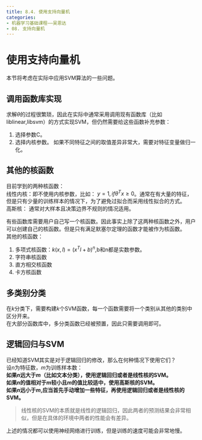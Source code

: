 ```yaml
---
title: 8.4. 使用支持向量机
categories: 
- 机器学习基础课程——吴恩达
- 08. 支持向量机
---
```

# 使用支持向量机
本节将考虑在实际中应用SVM算法的一些问题。  

## 调用函数库实现
求解$θ$的过程很繁琐，因此在实际中通常采用调用现有函数库（比如liblinear,libsvm）的方式实现SVM，但仍然需要给这些函数补充参数：  
1. 选择参数C。
2. 选择内核参数。
如果不同特征之间的取值差异非常大，需要对特征变量做归一化。  

## 其他的核函数
目前学到的两种核函数：  
线性内核：即不使用内核参数，比如： $y=1,if θ^Tx≥0$。通常在有大量的特征，但是只有少量的训练样本的情况下，为了避免过拟合而采用线性拟合的方式。  
高斯核： 通常对大样本且决策边界不规则的情况适用。  

有些函数库需要用户自己写一个核函数。因此事实上除了这两种核函数之外，用户可以创建自己的核函数。但是只有满足默塞尔定理的函数才能被作为核函数。  
其他的核函数：
1. 多项式核函数：$k(x,l)=(x^Tl+b)^n$,b和n都是实数参数。    
2. 字符串核函数
3. 直方相交核函数
4. 卡方核函数

## 多类别分类
在$k$分类下，需要构建$k$个SVM函数，每一个函数需要将一个类别从其他的类别中区分开来。  
在大部分函数库中，多分类函数已经被预置，因此只需要调用即可。  

## 逻辑回归与SVM
已经知道SVM其实是对于逻辑回归的修改，那么在何种情况下使用它们？  
设$n$为特征数，$m$为训练样本数：  
**如果$n$远大于$m$（比如文本分类），使用逻辑回归或者是线性核的SVM。**   
**如果$n$的值相对于$m$较小且$m$的值比较适中，使用高斯核的SVM。**  
**如果$n$远小于$m$,应当首先手动增加一些特征，再使用逻辑回归或者是线性核的SVM。**  
> 线性核的SVM的本质就是线性的逻辑回归，因此两者的预测结果会非常相似，但是在具体的环境中两者的性能会有差异。  

上述的情况都可以使用神经网络进行训练，但是训练的速度可能会非常地慢。  
